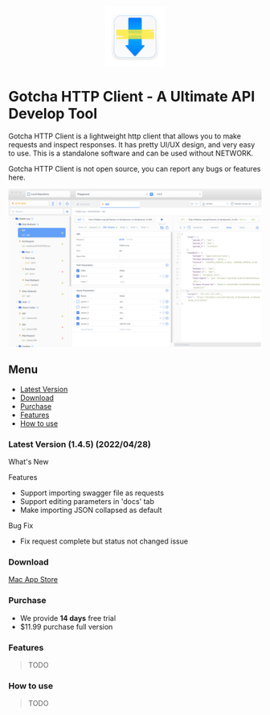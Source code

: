<p align="center">
  <img src="images/logo.png" width="120" height="120" />
</p>

# Gotcha HTTP Client - A Ultimate API Develop Tool

Gotcha HTTP Client is a lightweight http client that allows you to make requests and inspect responses. It has pretty UI/UX design, and very easy to use. This is a standalone software and can be used without NETWORK.

Gotcha HTTP Client is not open source, you can report any bugs or features here.

![img](images/preview.png)

## Menu 

- [Latest Version](#latest_version)
- [Download](#Download)
- [Purchase](#Purchase)
- [Features](#Features)
- [How to use](#usage)

<a name="latest_version"></a>
### Latest Version (1.4.5) (2022/04/28)

What's New

Features

- Support importing swagger file as requests
- Support editing parameters in 'docs' tab
- Make importing JSON collapsed as default

Bug Fix

- Fix request complete but status not changed issue

### Download

[Mac App Store](https://apps.apple.com/cn/app/gotcha-http-client/id1524200727)

### Purchase

 - We provide **14 days** free trial
 - $11.99 purchase full version
 
### Features

> TODO

<a name="usage"></a>
### How to use

> TODO